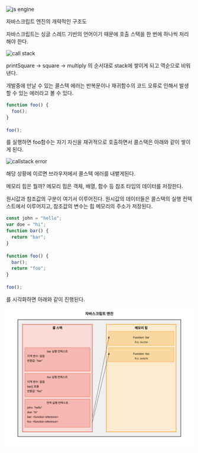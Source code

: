 ![js engine](https://joshua1988.github.io/images/posts/web/translation/how-js-works/js-engine-structure.png)

자바스크립트 엔진의 개략적인 구조도

자바스크립트는 싱글 스레드 기반의 언어이기 때문에 호출 스택을 한 번에 하나씩 처리해야 한다.

![call stack](https://miro.medium.com/v2/resize%3Afit%3A1400/format%3Awebp/1%2AnMHto93YS40k14edZi9g4A.png)

printSquare -> square -> multiply 의 순서대로 stack에 쌓이게 되고 역순으로 비워낸다.

개발중에 만날 수 있는 콜스텍 에러는 반복문이나 재귀함수의 코드 오류로 인해서 발생할 수 있는 에러라고 볼 수 있다.

```js
function foo() {
  foo();
}

foo();
```

를 실행하면 foo함수는 자기 자신을 재귀적으로 호출하면서 콜스택은 아래와 같이 쌓이게 된다.

![callstack error](https://joshua1988.github.io/images/posts/web/translation/how-js-works/maximum-call-stack.png)

해당 상황에 이르면 브라우저에서 콜스텍 에러를 내뱉게된다.

메모리 힙은 뭘까?
메모리 힙은 객체, 배열, 함수 등 참조 타입의 데이터를 저장한다.

원시값과 참조값의 구분이 여기서 이루어진다.
원시값의 데이터들은 콜스택의 실행 컨텍스트에서 이루어지고, 참조값의 변수는 힙 메모리의 주소가 저장된다.

```js
const john = "hello";
var doe = "hi";
function bar() {
  return "bar";
}

function foo() {
  bar();
  return "foo";
}

foo();
```

를 시각화하면 아래와 같이 진행된다.

![JavaScript Engine Visualization](../svg/javascriptEngine.svg)
